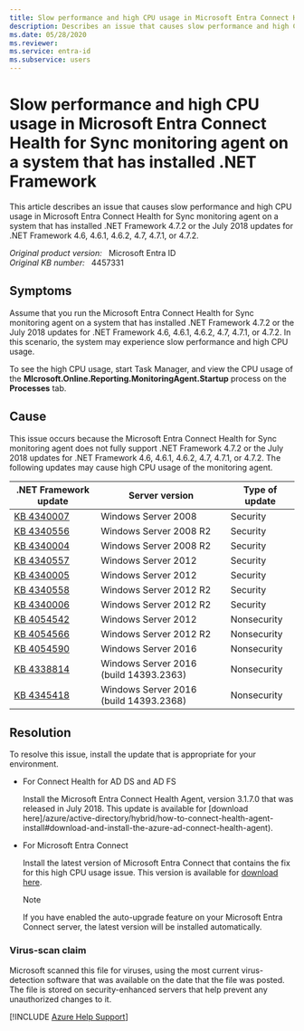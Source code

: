 ```yaml
---
title: Slow performance and high CPU usage in Microsoft Entra Connect Health for Sync monitoring agent on a system that has installed .NET Framework
description: Describes an issue that causes slow performance and high CPU usage in Microsoft Entra Connect Health for Sync monitoring agent on a system that has installed .NET Framework 4.7.2 or the July 2018 updates for .NET Framework 4.6, 4.6.1, 4.6.2, 4.7, 4.7.1, or 4.7.2. Provides a resolution.
ms.date: 05/28/2020
ms.reviewer: 
ms.service: entra-id
ms.subservice: users
---
```

# Slow performance and high CPU usage in Microsoft Entra Connect Health for Sync monitoring agent on a system that has installed .NET Framework

This article describes an issue that causes slow performance and high CPU usage in Microsoft Entra Connect Health for Sync monitoring agent on a system that has installed .NET Framework 4.7.2 or the July 2018 updates for .NET Framework 4.6, 4.6.1, 4.6.2, 4.7, 4.7.1, or 4.7.2.

_Original product version:_ &nbsp; Microsoft Entra ID  
_Original KB number:_ &nbsp; 4457331

## Symptoms

Assume that you run the Microsoft Entra Connect Health for Sync monitoring agent on a system that has installed .NET Framework 4.7.2 or the July 2018 updates for .NET Framework 4.6, 4.6.1, 4.6.2, 4.7, 4.7.1, or 4.7.2. In this scenario, the system may experience slow performance and high CPU usage.

To see the high CPU usage, start Task Manager, and view the CPU usage of the **MIcrosoft.Online.Reporting.MonitoringAgent.Startup** process on the **Processes** tab.

## Cause

This issue occurs because the Microsoft Entra Connect Health for Sync monitoring agent does not fully support .NET Framework 4.7.2 or the July 2018 updates for .NET Framework 4.6, 4.6.1, 4.6.2, 4.7, 4.7.1, or 4.7.2.
 The following updates may cause high CPU usage of the monitoring agent.

| **.NET Framework** **update**| **Server version**| **Type of update** |
|---|---|---|
| [KB 4340007](https://support.microsoft.com/help/4340007)| Windows Server 2008| Security |
| [KB 4340556](https://support.microsoft.com/help/4340556)| Windows Server 2008 R2| Security |
| [KB 4340004](https://support.microsoft.com/help/4340004)| Windows Server 2008 R2| Security |
| [KB 4340557](https://support.microsoft.com/help/4340557)| Windows Server 2012| Security |
| [KB 4340005](https://support.microsoft.com/help/4340005)| Windows Server 2012| Security |
| [KB 4340558](https://support.microsoft.com/help/4340558)| Windows Server 2012 R2| Security |
| [KB 4340006](https://support.microsoft.com/help/4340006)| Windows Server 2012 R2| Security |
| [KB 4054542](https://support.microsoft.com/help/4054542)| Windows Server 2012| Nonsecurity |
| [KB 4054566](https://support.microsoft.com/help/4054566)| Windows Server 2012 R2| Nonsecurity |
| [KB 4054590](https://support.microsoft.com/help/4054590)| Windows Server 2016| Nonsecurity |
| [KB 4338814](https://support.microsoft.com/help/4338814)| Windows Server 2016 (build 14393.2363)| Nonsecurity |
| [KB 4345418](https://support.microsoft.com/help/4345418)| Windows Server 2016 (build 14393.2368)| Nonsecurity |
  
## Resolution

To resolve this issue, install the update that is appropriate for your environment.

- For Connect Health for AD DS and AD FS

    Install the Microsoft Entra Connect Health Agent, version 3.1.7.0 that was released in July 2018. This update is available for [download here]/azure/active-directory/hybrid/how-to-connect-health-agent-install#download-and-install-the-azure-ad-connect-health-agent).

- For Microsoft Entra Connect

    Install the latest version of Microsoft Entra Connect that contains the fix for this high CPU usage issue. This version is available for [download here](https://download.microsoft.com/download/B/0/0/B00291D0-5A83-4DE7-86F5-980BC00DE05A/AzureADConnect.msi).

    > [!NOTE]
    > If you have enabled the auto-upgrade feature on your Microsoft Entra Connect server, the latest version will be installed automatically.  

### Virus-scan claim

Microsoft scanned this file for viruses, using the most current virus-detection software that was available on the date that the file was posted. The file is stored on security-enhanced servers that help prevent any unauthorized changes to it.

[!INCLUDE [Azure Help Support](../../../includes/azure-help-support.md)]
